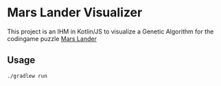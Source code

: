 # Mars Lander Visualizer

This project is an IHM in Kotlin/JS to visualize a Genetic Algorithm for the codingame puzzle [Mars Lander](https://www.codingame.com/training/medium/mars-lander-episode-2)


## Usage

`./gradlew run`
